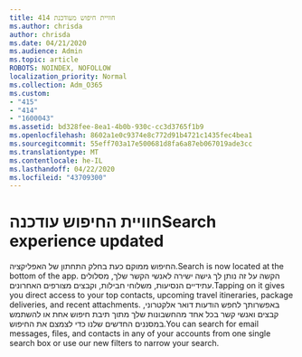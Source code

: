 ```yaml
---
title: 414 חוויית חיפוש מעודכנת
ms.author: chrisda
author: chrisda
ms.date: 04/21/2020
ms.audience: Admin
ms.topic: article
ROBOTS: NOINDEX, NOFOLLOW
localization_priority: Normal
ms.collection: Adm_O365
ms.custom:
- "415"
- "414"
- "1600043"
ms.assetid: bd328fee-8ea1-4b0b-930c-cc3d3765f1b9
ms.openlocfilehash: 8602a1e0c9374e8c772d91b4721c1435fec4bea1
ms.sourcegitcommit: 55eff703a17e500681d8fa6a87eb067019ade3cc
ms.translationtype: MT
ms.contentlocale: he-IL
ms.lasthandoff: 04/22/2020
ms.locfileid: "43709300"
---
```

# <a name="search-experience-updated"></a><span data-ttu-id="0bba7-102">חוויית החיפוש עודכנה</span><span class="sxs-lookup"><span data-stu-id="0bba7-102">Search experience updated</span></span>

<span data-ttu-id="0bba7-103">החיפוש ממוקם כעת בחלק התחתון של האפליקציה.</span><span class="sxs-lookup"><span data-stu-id="0bba7-103">Search is now located at the bottom of the app.</span></span> <span data-ttu-id="0bba7-104">הקשה על זה נותן לך גישה ישירה לאנשי הקשר שלך, מסלולים עתידיים הנסיעות, משלוחי חבילות, וקבצים מצורפים האחרונים.</span><span class="sxs-lookup"><span data-stu-id="0bba7-104">Tapping on it gives you direct access to your top contacts, upcoming travel itineraries, package deliveries, and recent attachments.</span></span> <span data-ttu-id="0bba7-105">באפשרותך לחפש הודעות דואר אלקטרוני, קבצים ואנשי קשר בכל אחד מהחשבונות שלך מתוך תיבת חיפוש אחת או להשתמש במסננים החדשים שלנו כדי לצמצם את החיפוש.</span><span class="sxs-lookup"><span data-stu-id="0bba7-105">You can search for email messages, files, and contacts in any of your accounts from one single search box or use our new filters to narrow your search.</span></span>
